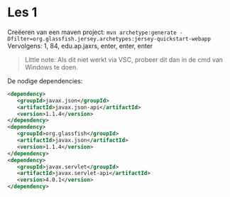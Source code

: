 # Les 1

Creëeren van een maven project:
`mvn archetype:generate -Dfilter=org.glassfish.jersey.archetypes:jersey-quickstart-webapp`
Vervolgens: 1, 84, edu.ap.jaxrs, enter, enter, enter

> Little note: Als dit niet werkt via VSC, probeer dit dan in de cmd van Windows te doen.

De nodige dependencies:

```xml
<dependency>
   <groupId>javax.json</groupId>
   <artifactId>javax.json-api</artifactId>
   <version>1.1.4</version>
</dependency>
<dependency>
   <groupId>org.glassfish</groupId>
   <artifactId>javax.json</artifactId>
   <version>1.1.4</version>
</dependency>
<dependency>
   <groupId>javax.servlet</groupId>
   <artifactId>javax.servlet-api</artifactId>
   <version>4.0.1</version>
</dependency>
```